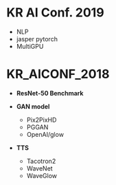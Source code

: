 # KR AI Conf. 2019
 - NLP 
 - jasper pytorch
 - MultiGPU 

# KR_AICONF_2018

- **ResNet-50 Benchmark**
- **GAN model**
  - Pix2PixHD
  - PGGAN
  - OpenAI/glow
  
- **TTS**
  - Tacotron2
  - WaveNet
  - WaveGlow
